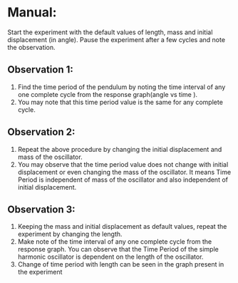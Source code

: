 # Manual: 
Start the experiment with the default values of length, mass and initial displacement (in angle). Pause the experiment after a few cycles and note the observation. 

## Observation 1:
 1. Find the time period of the pendulum by noting the time interval of any one complete cycle from the response graph(angle vs time ).
 2. You may note that this time period value is the same for any complete cycle.

 ## Observation 2:
 1. Repeat the above procedure by changing the initial displacement and mass of the oscillator. 
2. You may observe that the time period value does not change with initial displacement or even changing the mass of the oscillator. It means Time Period is independent of mass of the oscillator and also independent of initial displacement.

## Observation 3: 
1. Keeping the mass and initial displacement as default values, repeat the experiment by changing the length.
 2. Make note of the time interval of any one complete cycle from the response graph. You can observe that the Time Period of the simple harmonic oscillator is dependent on the length of the oscillator. 
3. Change of time period with length can be seen in the graph present in the experiment
